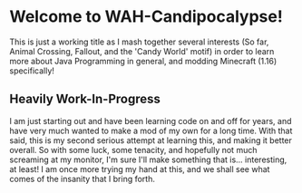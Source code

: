 # Welcome to WAH-Candipocalypse!

This is just a working title as I mash together several interests (So far, Animal Crossing, Fallout, and the 'Candy World' motif) in order to learn more about Java Programming in general, and modding Minecraft (1.16) specifically!

## Heavily Work-In-Progress
I am just starting out and have been learning code on and off for years, and have very much wanted to make a mod of my own for a long time. With that said, this is my second serious attempt at learning this, and making it better overall. So with some luck, some tenacity, and hopefully not much screaming at my monitor, I'm sure I'll make something that is... interesting, at least! I am once more trying my hand at this, and we shall see what comes of the insanity that I bring forth.
